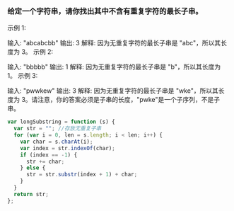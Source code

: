 ### 给定一个字符串，请你找出其中不含有重复字符的最长子串。

示例 1:

输入: "abcabcbb"
输出: 3
解释: 因为无重复字符的最长子串是 "abc"，所以其长度为 3。
示例 2:

输入: "bbbbb"
输出: 1
解释: 因为无重复字符的最长子串是 "b"，所以其长度为 1。
示例 3:

输入: "pwwkew"
输出: 3
解释: 因为无重复字符的最长子串是 "wke"，所以其长度为 3。请注意，你的答案必须是子串的长度，"pwke"是一个子序列，不是子串。

```js
var longSubstring = function (s) {
  var str = ""; //存放无重复子串
  for (var i = 0, len = s.length; i < len; i++) {
    var char = s.charAt(i);
    var index = str.indexOf(char);
    if (index == -1) {
      str += char;
    } else {
      str = str.substr(index + 1) + char;
    }
  }
  return str;
};
```
